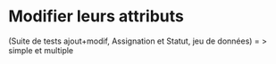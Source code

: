 # Modifier leurs attributs 

(Suite de tests ajout+modif, Assignation et Statut, jeu de données) = > simple et multiple
<!--stackedit_data:
eyJoaXN0b3J5IjpbMjAzNzkwNTQ3MF19
-->
